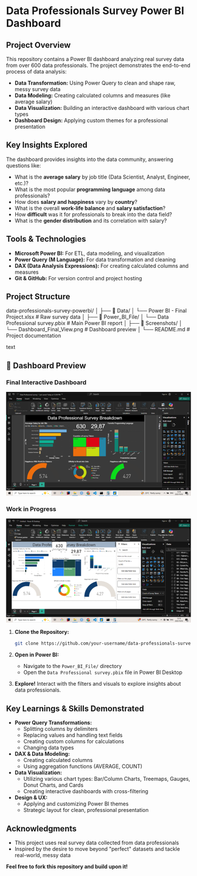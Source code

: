 # Data Professionals Survey Power BI Dashboard

##  Project Overview

This repository contains a Power BI dashboard analyzing real survey data from over 600 data professionals. The project demonstrates the end-to-end process of data analysis:

*   **Data Transformation:** Using Power Query to clean and shape raw, messy survey data
*   **Data Modeling:** Creating calculated columns and measures (like average salary)
*   **Data Visualization:** Building an interactive dashboard with various chart types
*   **Dashboard Design:** Applying custom themes for a professional presentation

##  Key Insights Explored

The dashboard provides insights into the data community, answering questions like:

*   What is the **average salary** by job title (Data Scientist, Analyst, Engineer, etc.)?
*   What is the most popular **programming language** among data professionals?
*   How does **salary and happiness** vary by **country**?
*   What is the overall **work-life balance** and **salary satisfaction**?
*   How **difficult** was it for professionals to break into the data field?
*   What is the **gender distribution** and its correlation with salary?

##  Tools & Technologies

*   **Microsoft Power BI:** For ETL, data modeling, and visualization
*   **Power Query (M Language):** For data transformation and cleaning
*   **DAX (Data Analysis Expressions):** For creating calculated columns and measures
*   **Git & GitHub:** For version control and project hosting

##  Project Structure
data-professionals-survey-powerbi/
│
├── 📁 Data/
│ └── Power BI - Final Project.xlsx # Raw survey data
│
├── 📁 Power_BI_File/
│ └── Data Professional survey.pbix # Main Power BI report
│
├── 📁 Screenshots/
│ └── Dashboard_Final_View.png # Dashboard preview
│
└── README.md # Project documentation

text
## 📸 Dashboard Preview

### Final Interactive Dashboard
![Final Dashboard](Screenshots/Final%20Dashbord%20view.png)


### Work in Progress
![Progress View](Screenshots/progress.png)



1.  **Clone the Repository:**
    ```bash
    git clone https://github.com/your-username/data-professionals-survey-powerbi.git
    ```

2.  **Open in Power BI:**
    *   Navigate to the `Power_BI_File/` directory
    *   Open the `Data Professional survey.pbix` file in Power BI Desktop

3.  **Explore!** Interact with the filters and visuals to explore insights about data professionals.

##  Key Learnings & Skills Demonstrated

*   **Power Query Transformations:**
    *   Splitting columns by delimiters
    *   Replacing values and handling text fields
    *   Creating custom columns for calculations
    *   Changing data types
*   **DAX & Data Modeling:**
    *   Creating calculated columns
    *   Using aggregation functions (AVERAGE, COUNT)
*   **Data Visualization:**
    *   Utilizing various chart types: Bar/Column Charts, Treemaps, Gauges, Donut Charts, and Cards
    *   Creating interactive dashboards with cross-filtering
*   **Design & UX:**
    *   Applying and customizing Power BI themes
    *   Strategic layout for clean, professional presentation

##  Acknowledgments

*   This project uses real survey data collected from data professionals
*   Inspired by the desire to move beyond "perfect" datasets and tackle real-world, messy data


**Feel free to fork this repository and build upon it!**
